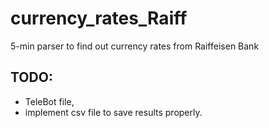 # currency_rates_Raiff
5-min parser to find out currency rates from Raiffeisen Bank

## TODO:
- TeleBot file,
- implement csv file to save results properly.
